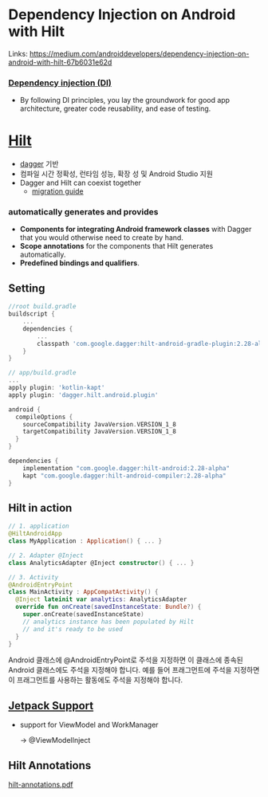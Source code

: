 # Dependency Injection on Android with Hilt

Links: https://medium.com/androiddevelopers/dependency-injection-on-android-with-hilt-67b6031e62d


### [Dependency injection (DI)](https://developer.android.com/training/dependency-injection)

- By following DI principles, you lay the groundwork for good app architecture, greater code reusability, and ease of testing.

# [Hilt](https://developer.android.com/training/dependency-injection/hilt-android)

- [dagger](https://developer.android.com/training/dependency-injection/dagger-basics) 기반
- 컴파일 시간 정확성, 런타임 성능, 확장 성 및 Android Studio 지원
- Dagger and Hilt can coexist together
    - [migration guide](https://dagger.dev/hilt/migration-guide)

### automatically generates and provides

- **Components for integrating Android framework classes** with Dagger that you would otherwise need to create by hand.
- **Scope annotations** for the components that Hilt generates automatically.
- **Predefined bindings and qualifiers**.

## Setting

```groovy
//root build.gradle
buildscript {
    ...
    dependencies {
        ...
        classpath 'com.google.dagger:hilt-android-gradle-plugin:2.28-alpha'
    }
}
```

```groovy
// app/build.gradle
...
apply plugin: 'kotlin-kapt'
apply plugin: 'dagger.hilt.android.plugin'

android {
  compileOptions {
    sourceCompatibility JavaVersion.VERSION_1_8
    targetCompatibility JavaVersion.VERSION_1_8
  }
}

dependencies {
    implementation "com.google.dagger:hilt-android:2.28-alpha"
    kapt "com.google.dagger:hilt-android-compiler:2.28-alpha"
}
```

## Hilt in action

```kotlin
// 1. application
@HiltAndroidApp
class MyApplication : Application() { ... }
```

```kotlin
// 2. Adapter @Inject 
class AnalyticsAdapter @Inject constructor() { ... }
```

```kotlin
// 3. Activity
@AndroidEntryPoint
class MainActivity : AppCompatActivity() {
  @Inject lateinit var analytics: AnalyticsAdapter
  override fun onCreate(savedInstanceState: Bundle?) {
    super.onCreate(savedInstanceState)
    // analytics instance has been populated by Hilt
    // and it's ready to be used
  }
}
```

Android 클래스에 @AndroidEntryPoint로 주석을 지정하면 이 클래스에 종속된 Android 클래스에도 주석을 지정해야 합니다. 예를 들어 프래그먼트에 주석을 지정하면 이 프래그먼트를 사용하는 활동에도 주석을 지정해야 합니다.

## [Jetpack Support](https://developer.android.com/training/dependency-injection/hilt-jetpack)

- support for ViewModel and WorkManager

    → @ViewModelInject

## Hilt Annotations

[hilt-annotations.pdf](res/hilt-annotations.pdf)
